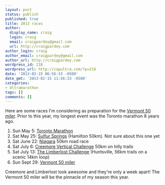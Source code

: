 ```yaml
---
layout: post
status: publish
published: true
title: 2013 races
author:
  display_name: craig
  login: craig
  email: craigpardey@gmail.com
  url: http://craigpardey.com
author_login: craig
author_email: craigpardey@gmail.com
author_url: http://craigpardey.com
wordpress_id: 218
wordpress_url: http://capultra.com/?p=218
date: '2013-02-15 06:56:33 -0500'
date_gmt: '2013-02-15 11:56:33 -0500'
categories:
- Ultramarathon
tags: []
comments: []
---
```


Here are some races I'm considering as preparation for the [Vermont 50
miler](http://vermont50.com/). Prior to this year, my longest event was the
Toronto marathon 8 years ago.

  1. Sun May 5: [Toronto Marathon](http://www.torontomarathon.com/)
  2. Sat May 25: [Sulfur Springs](http://www.burlingtonrunners.com/index.cfm?pagepath=Club_Races/Sulphur_Springs&id=5711) (Hamilton 50km). Not sure about this one yet
  3. Sat June 22: [Niagara](http://www.welovetorun.com/events/niagaraultra.html) 50km road race
  4. Sat July 6: [Creemore Vertical Challenge](http://ouser.org/races/cree2013.pdf) 50km on hilly trails
  5. Sat July 13: [The Limberlost Challenge](http://thelimberlostchallenge.com/) (Huntsville, 56km trails on a scenic 14km loop)
  6. Sun Sept 29: [Vermont 50 miler](http://vermont50.com/)
  

Creemore and Limberlost look awesome and they're only a week apart! The
Vermont 50 miler will be the pinnacle of my season this year.

